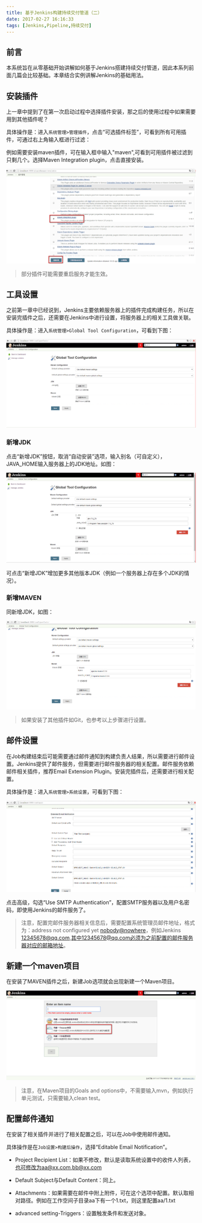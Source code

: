 ```yaml
---
title: 基于Jenkins构建持续交付管道（二）
date: 2017-02-27 16:16:33
tags: [Jenkins,Pipeline,持续交付]
---
```


## 前言

本系统旨在从零基础开始讲解如何基于Jenkins搭建持续交付管道，因此本系列前面几篇会比较基础。本章结合实例讲解Jenkins的基础用法。

## 安装插件

上一章中提到了在第一次启动过程中选择插件安装，那之后的使用过程中如果需要用到其他插件呢？

具体操作是：进入`系统管理>管理插件`，点击“可选插件标签”，可看到所有可用插件，可通过右上角输入框进行过滤：

例如需要安装maven插件，可在输入框中输入"maven",可看到可用插件被过滤到只剩几个。选择Maven Integration plugin，点击直接安装。

![](https://raw.githubusercontent.com/AngryTester/blog/master/%E5%9F%BA%E4%BA%8EJenkins%E6%9E%84%E5%BB%BA%E6%8C%81%E7%BB%AD%E4%BA%A4%E4%BB%98%E7%AE%A1%E9%81%93%EF%BC%88%E4%BA%8C%EF%BC%89/4.png)

<!-- more -->
>部分插件可能需要重启服务才能生效。


## 工具设置

之前第一章中已经说到，Jenkins主要依赖服务器上的插件完成构建任务，所以在安装完插件之后，还需要在Jenkins中进行设置，将服务器上的相关工具做关联。

具体操作是：进入`系统管理>Global Tool Configuration`，可看到下图：

![](https://raw.githubusercontent.com/AngryTester/blog/master/%E5%9F%BA%E4%BA%8EJenkins%E6%9E%84%E5%BB%BA%E6%8C%81%E7%BB%AD%E4%BA%A4%E4%BB%98%E7%AE%A1%E9%81%93%EF%BC%88%E4%BA%8C%EF%BC%89/1.png)

### 新增JDK

点击“新增JDK”按钮，取消“自动安装”选项，输入别名（可自定义），JAVA_HOME输入服务器上的JDK地址。如图：

![](https://raw.githubusercontent.com/AngryTester/blog/master/%E5%9F%BA%E4%BA%8EJenkins%E6%9E%84%E5%BB%BA%E6%8C%81%E7%BB%AD%E4%BA%A4%E4%BB%98%E7%AE%A1%E9%81%93%EF%BC%88%E4%BA%8C%EF%BC%89/2.png)

可点击“新增JDK”增加更多其他版本JDK（例如一个服务器上存在多个JDK的情况）。

### 新增MAVEN

同新增JDK，如图：

![](https://raw.githubusercontent.com/AngryTester/blog/master/%E5%9F%BA%E4%BA%8EJenkins%E6%9E%84%E5%BB%BA%E6%8C%81%E7%BB%AD%E4%BA%A4%E4%BB%98%E7%AE%A1%E9%81%93%EF%BC%88%E4%BA%8C%EF%BC%89/3.png)

>如果安装了其他插件如Git，也参考以上步骤进行设置。

## 邮件设置

在Job构建结束后可能需要通过邮件通知到构建负责人结果，所以需要进行邮件设置。Jenkins提供了邮件服务，但需要进行邮件服务器的相关配置。邮件服务依赖邮件相关插件，推荐Email Extension Plugin。安装完插件后，还需要进行相关配置。

具体操作是：进入`系统管理>系统设置`，可看到下图：

![](https://raw.githubusercontent.com/AngryTester/blog/master/%E5%9F%BA%E4%BA%8EJenkins%E6%9E%84%E5%BB%BA%E6%8C%81%E7%BB%AD%E4%BA%A4%E4%BB%98%E7%AE%A1%E9%81%93%EF%BC%88%E4%BA%8C%EF%BC%89/5.png)

点击高级，勾选“Use SMTP Authentication”，配置SMTP服务器以及用户名密码，即使用Jenkins的邮件服务了。

>注意，配置完邮件服务器相关信息后，需要配置系统管理员邮件地址，格式为：address not configured yet <nobody@nowhere>，例如Jenkins <12345678@qq.com>,其中12345678@qq.com必须为之前配置的邮件服务器对应的邮箱地址。

## 新建一个maven项目

在安装了MAVEN插件之后，新建Job选项就会出现新建一个Maven项目。

![](https://raw.githubusercontent.com/AngryTester/blog/master/%E5%9F%BA%E4%BA%8EJenkins%E6%9E%84%E5%BB%BA%E6%8C%81%E7%BB%AD%E4%BA%A4%E4%BB%98%E7%AE%A1%E9%81%93%EF%BC%88%E4%BA%8C%EF%BC%89/6.png)

>注意，在Maven项目的Goals and options中，不需要输入mvn，例如执行单元测试，只需要输入clean test。

## 配置邮件通知

在安装了相关插件并进行了相关配置之后，可以在Job中使用邮件通知。

具体操作是在`Job设置>构建后操作`，选择“Editable Email Notification”。

- Project Recipient List：如果不修改，默认是读取系统设置中的收件人列表，也可修改为aa@xx.com,bb@xx.com

- Default Subject与Default Content：同上。

- Attachments：如果需要在邮件中附上附件，可在这个选项中配置。默认取相对路径。例如在工作空间子目录aa下有一个1.txt，则这里配置aa/1.txt

- advanced setting-Triggers：设置触发条件和发送对象。












